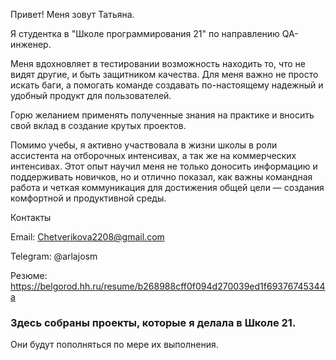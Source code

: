 Привет! Меня зовут Татьяна.


Я студентка в "Школе программирования 21" по направлению QA-инженер.

Меня вдохновляет в тестировании возможность находить то, что не видят другие, и быть защитником качества. Для меня важно не просто искать баги, а помогать команде создавать по-настоящему надежный и удобный продукт для пользователей.

Горю желанием применять полученные знания на практике и вносить свой вклад в создание крутых проектов.

Помимо учебы, я активно участвовала в жизни школы в роли ассистента на отборочных интенсивах, а так же на коммерческих интенсивах. Этот опыт научил меня не только доносить информацию и поддерживать новичков, но и отлично показал, как важны командная работа и четкая коммуникация для достижения общей цели — создания комфортной и продуктивной среды.

Контакты

Email: Chetverikova2208@gmail.com

Telegram: @arlajosm

Резюме: https://belgorod.hh.ru/resume/b268988cff0f094d270039ed1f69376745344a

### Здесь собраны проекты, которые я делала в Школе 21. 

Они будут пополняться по мере их выполнения.
